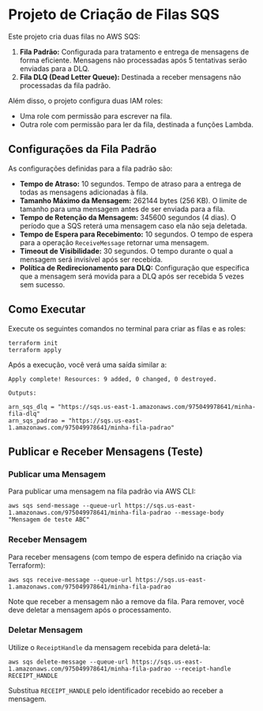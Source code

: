 # Projeto de Criação de Filas SQS

Este projeto cria duas filas no AWS SQS:

1. **Fila Padrão:** Configurada para tratamento e entrega de mensagens de forma eficiente. Mensagens não processadas após 5 tentativas serão enviadas para a DLQ.
2. **Fila DLQ (Dead Letter Queue):** Destinada a receber mensagens não processadas da fila padrão.

Além disso, o projeto configura duas IAM roles:
- Uma role com permissão para escrever na fila.
- Outra role com permissão para ler da fila, destinada a funções Lambda.

## Configurações da Fila Padrão

As configurações definidas para a fila padrão são:

- **Tempo de Atraso:** 10 segundos. Tempo de atraso para a entrega de todas as mensagens adicionadas à fila.
- **Tamanho Máximo da Mensagem:** 262144 bytes (256 KB). O limite de tamanho para uma mensagem antes de ser enviada para a fila.
- **Tempo de Retenção da Mensagem:** 345600 segundos (4 dias). O período que a SQS reterá uma mensagem caso ela não seja deletada.
- **Tempo de Espera para Recebimento:** 10 segundos. O tempo de espera para a operação `ReceiveMessage` retornar uma mensagem.
- **Timeout de Visibilidade:** 30 segundos. O tempo durante o qual a mensagem será invisível após ser recebida.
- **Política de Redirecionamento para DLQ:** Configuração que especifica que a mensagem será movida para a DLQ após ser recebida 5 vezes sem sucesso.

## Como Executar

Execute os seguintes comandos no terminal para criar as filas e as roles:

```shell
terraform init
terraform apply
```

Após a execução, você verá uma saída similar a:

```
Apply complete! Resources: 9 added, 0 changed, 0 destroyed.

Outputs:

arn_sqs_dlq = "https://sqs.us-east-1.amazonaws.com/975049978641/minha-fila-dlq"
arn_sqs_padrao = "https://sqs.us-east-1.amazonaws.com/975049978641/minha-fila-padrao"
```

## Publicar e Receber Mensagens (Teste)

### Publicar uma Mensagem

Para publicar uma mensagem na fila padrão via AWS CLI:

```shell
aws sqs send-message --queue-url https://sqs.us-east-1.amazonaws.com/975049978641/minha-fila-padrao --message-body "Mensagem de teste ABC"
```

### Receber Mensagem

Para receber mensagens (com tempo de espera definido na criação via Terraform):

```shell
aws sqs receive-message --queue-url https://sqs.us-east-1.amazonaws.com/975049978641/minha-fila-padrao
```

Note que receber a mensagem não a remove da fila. Para remover, você deve deletar a mensagem após o processamento.

### Deletar Mensagem

Utilize o `ReceiptHandle` da mensagem recebida para deletá-la:

```shell
aws sqs delete-message --queue-url https://sqs.us-east-1.amazonaws.com/975049978641/minha-fila-padrao --receipt-handle RECEIPT_HANDLE
```

Substitua `RECEIPT_HANDLE` pelo identificador recebido ao receber a mensagem.
